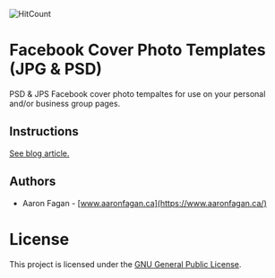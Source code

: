 ![HitCount](http://hits.dwyl.io/aaronfagan/facebook-cover-photo-templates.svg)
# Facebook Cover Photo Templates (JPG & PSD)
PSD & JPS Facebook cover photo tempaltes for use on your personal and/or business group pages.

## Instructions
[See blog article.](https://www.aaronfagan.ca/blog/2015/facebook-cover-photo-templates-jpg-psd/)

## Authors
- Aaron Fagan - [www.aaronfagan.ca](https://www.aaronfagan.ca/)

# License
This project is licensed under the [GNU General Public License](LICENSE).